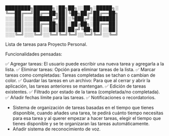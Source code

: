 




████████╗██████╗░██╗██╗░░██╗░█████╗░
╚══██╔══╝██╔══██╗██║╚██╗██╔╝██╔══██╗
░░░██║░░░██████╔╝██║░╚███╔╝░███████║
░░░██║░░░██╔══██╗██║░██╔██╗░██╔══██║
░░░██║░░░██║░░██║██║██╔╝╚██╗██║░░██║
░░░╚═╝░░░╚═╝░░╚═╝╚═╝╚═╝░░╚═╝╚═╝░░╚═╝



Lista de tareas para Proyecto Personal.

Funcionalidades pensadas:

✅ Agregar tareas: El usuario puede escribir una nueva tarea y agregarla a la	lista.
✅ Eliminar tareas: Opción para eliminar tareas de la lista.
✅ Marcar tareas como completadas: Tareas completadas se tachan o cambian de color.
✅ Guardar las tareas en un archivo: Para que al cerrar y abrir la aplicación, las tareas anteriores se mantengan.
✅ Edición de tareas existentes.
✅ Filtrado por estado de la tarea (completada/no completada).
✅ Añadir fechas límite para las tareas.
✅ Notificaciones o recordatorios.
- Sistema de organización de tareas basadas en el tiempo que tienes disponible, cuando añades una tarea, te pedirá cuánto tiempo necesitas para esa tarea y al querer empezar a hacer tareas, elegir el tiempo que tienes disponible y se te organizaran las tareas automáticamente.
- Añadir sistema de reconocimiento de voz.
